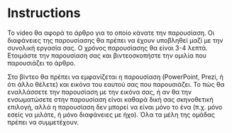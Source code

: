 <h1>Instructions</h1>

Το video θα αφορά το άρθρο για το οποίο κάνατε την παρουσίαση. Οι διαφάνειες της
παρουσίασης θα πρέπει να έχουν υποβληθεί μαζί με την συνολική εργασία σας.
Ο χρόνος παρουσίασης θα είναι 3-4 λεπτά. Ετοιμάστε την παρουσίαση σας και
βιντεοσκοπήστε την ομιλία που παρουσιάζει το άρθρο. 



Στο βίντεο θα πρέπει να εμφανίζεται η παρουσίαση (PowerPoint, Prezi, ή ότι άλλο θέλετε)
και εικόνα του εαυτού σας που παρουσιάζει. Το πώς θα εναλλάσσετε την παρουσίαση με την
εικόνα σας, ή αν θα την ενσωματώσετε στην παρουσίαση είναι καθαρά δική σας σκηνοθετική
επιλογή, αλλά η παρουσίαση δεν μπορεί να είναι μόνο το ένα (π.χ. μόνο εσείς να μιλάτε, ή
μόνο διαφάνειες με ήχο). Όλα τα μέλη της ομάδας πρέπει να συμμετέχουν. 
